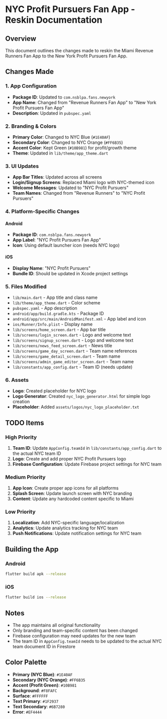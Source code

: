 # NYC Profit Pursuers Fan App - Reskin Documentation

## Overview
This document outlines the changes made to reskin the Miami Revenue Runners Fan App to the New York Profit Pursuers Fan App.

## Changes Made

### 1. App Configuration
- **Package ID**: Updated to `com.nsblpa.fans.newyork`
- **App Name**: Changed from "Revenue Runners Fan App" to "New York Profit Pursuers Fan App"
- **Description**: Updated in `pubspec.yaml`

### 2. Branding & Colors
- **Primary Color**: Changed to NYC Blue (`#1E40AF`)
- **Secondary Color**: Changed to NYC Orange (`#FF6B35`)
- **Accent Color**: Kept Green (`#10B981`) for profit/growth theme
- **Theme**: Updated in `lib/theme/app_theme.dart`

### 3. UI Updates
- **App Bar Titles**: Updated across all screens
- **Login/Signup Screens**: Replaced Miami logo with NYC-themed icon
- **Welcome Messages**: Updated to "NYC Profit Pursuers"
- **Team Names**: Changed from "Revenue Runners" to "NYC Profit Pursuers"

### 4. Platform-Specific Changes

#### Android
- **Package ID**: `com.nsblpa.fans.newyork`
- **App Label**: "NYC Profit Pursuers Fan App"
- **Icon**: Using default launcher icon (needs NYC logo)

#### iOS
- **Display Name**: "NYC Profit Pursuers"
- **Bundle ID**: Should be updated in Xcode project settings

### 5. Files Modified
- `lib/main.dart` - App title and class name
- `lib/theme/app_theme.dart` - Color scheme
- `pubspec.yaml` - App description
- `android/app/build.gradle.kts` - Package ID
- `android/app/src/main/AndroidManifest.xml` - App label and icon
- `ios/Runner/Info.plist` - Display name
- `lib/screens/home_screen.dart` - App bar title
- `lib/screens/login_screen.dart` - Logo and welcome text
- `lib/screens/signup_screen.dart` - Logo and welcome text
- `lib/screens/news_feed_screen.dart` - News title
- `lib/screens/game_day_screen.dart` - Team name references
- `lib/screens/game_detail_screen.dart` - Team name
- `lib/screens/admin_game_editor_screen.dart` - Team name
- `lib/constants/app_config.dart` - Team ID (needs update)

### 6. Assets
- **Logo**: Created placeholder for NYC logo
- **Logo Generator**: Created `nyc_logo_generator.html` for simple logo creation
- **Placeholder**: Added `assets/logos/nyc_logo_placeholder.txt`

## TODO Items

### High Priority
1. **Team ID**: Update `AppConfig.teamId` in `lib/constants/app_config.dart` to the actual NYC team ID
2. **Logo**: Create and add proper NYC Profit Pursuers logo
3. **Firebase Configuration**: Update Firebase project settings for NYC team

### Medium Priority
1. **App Icon**: Create proper app icons for all platforms
2. **Splash Screen**: Update launch screen with NYC branding
3. **Content**: Update any hardcoded content specific to Miami

### Low Priority
1. **Localization**: Add NYC-specific language/localization
2. **Analytics**: Update analytics tracking for NYC team
3. **Push Notifications**: Update notification settings for NYC team

## Building the App

### Android
```bash
flutter build apk --release
```

### iOS
```bash
flutter build ios --release
```

## Notes
- The app maintains all original functionality
- Only branding and team-specific content has been changed
- Firebase configuration may need updates for the new team
- The team ID in `AppConfig.teamId` needs to be updated to the actual NYC team document ID in Firestore

## Color Palette
- **Primary (NYC Blue)**: `#1E40AF`
- **Secondary (NYC Orange)**: `#FF6B35`
- **Accent (Profit Green)**: `#10B981`
- **Background**: `#F8FAFC`
- **Surface**: `#FFFFFF`
- **Text Primary**: `#1F2937`
- **Text Secondary**: `#6B7280`
- **Error**: `#EF4444`
